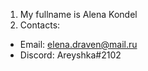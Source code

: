 1. My fullname is Alena Kondel
2. Contacts: 
* Email: elena.draven@mail.ru
* Discord: Areyshka#2102

